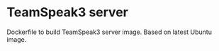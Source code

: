 TeamSpeak3 server
=========

Dockerfile to build TeamSpeak3 server image.
Based on latest Ubuntu image.
